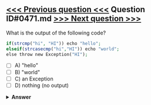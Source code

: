 [<<< Previous question <<<](0470.md)   Question ID#0471.md   [>>> Next question >>>](0472.md)
---

What is the output of the following code?

```php
if(strcmp("hi", "HI")) echo "hello";
elseif(strcasecmp("hi","HI")) echo "world";
else throw new Exception("HI");
```

- [ ] A) "hello"
- [ ] B) "world"
- [ ] C) an Exception
- [ ] D) nothing (no output)

<details><summary><b>Answer</b></summary>
<p>
  Answer: <strong>A</strong>
</p>
</details>
